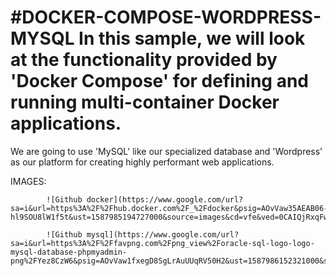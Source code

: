 # #DOCKER-COMPOSE-WORDPRESS-MYSQL In this sample, we will look at the functionality provided by 'Docker Compose' for defining and running multi-container Docker applications.

We are going to use 'MySQL' like our specialized database and 'Wordpress' as our platform for creating highly performant web applications.

IMAGES:
             
            ![Github docker](https://www.google.com/url?sa=i&url=https%3A%2F%2Fhub.docker.com%2F_%2Fdocker&psig=AOvVaw35AEAB06-hl9SOU8lW1f5t&ust=1587985194727000&source=images&cd=vfe&ved=0CAIQjRxqFwoTCIDn5v33hekCFQAAAAAdAAAAABAD)
            
            ![Github mysql](https://www.google.com/url?sa=i&url=https%3A%2F%2Ffavpng.com%2Fpng_view%2Foracle-sql-logo-logo-mysql-database-phpmyadmin-png%2FYez8CzW6&psig=AOvVaw1fxegD8SgLrAuUUqRV50H2&ust=1587986152321000&source=images&cd=vfe&ved=0CAIQjRxqFwoTCIia6sX7hekCFQAAAAAdAAAAABAI)
            
                                
                                
